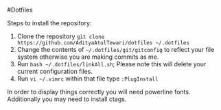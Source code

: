 #Dotfiles

Steps to install the repository:
1. Clone the repository `git clone https://github.com/AdityaAtulTewari/dotfiles ~/.dotfiles`
1. Change the contents of `~/.dotfiles/git/gitconfig` to reflect your file system otherwise you are making commits as me.
1. Run `bash ~/.dotfiles/linkAll.sh`; Please note this will delete your current configuration files.
1. Run `vi ~/.vimrc`  within that file type `:PlugInstall`


In order to display things correctly you will need powerline fonts.
Additionally you may need to install ctags.
